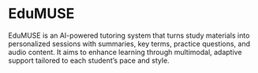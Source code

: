 # EduMUSE
EduMUSE is an AI-powered tutoring system that turns study materials into personalized sessions with summaries, key terms, practice questions, and audio content. It aims to enhance learning through multimodal, adaptive support tailored to each student’s pace and style.
